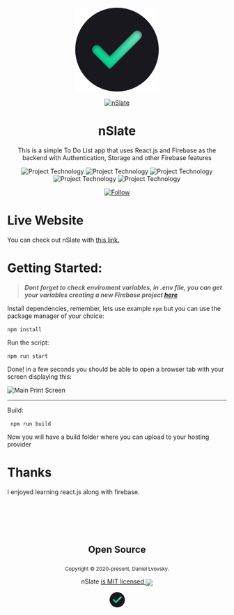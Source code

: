 <p align="center">
    <img src="./src/assets/logo192.png" alt="To Do List Logo" />
<p>
<p align="center">
    <a href="https://newslate.netlify.app/login" target="_blank">
      <img src="https://img.shields.io/website?label=nslate.com&style=for-the-badge&url=https://newslate.netlify.app/login&logo=netlify&color=4ECCA3" alt="nSlate" />
    </a>
</p>
<h1 align="center">
    nSlate
</h1>
<p align="center">This is a simple To Do List app that uses React.js and Firebase as the backend with Authentication, Storage and other Firebase features</p>

<p align="center">
  <img src="https://img.shields.io/badge/backend-firebase-FFCA28?&logo=firebase" alt="Project Technology" />
  <img src="https://img.shields.io/badge/language-javascript-F7DF1E?&logo=javascript" alt="Project Technology" />
  <img src="https://img.shields.io/badge/framework-react_js-61DAFB?&logo=react" alt="Project Technology" />
  <img src="https://img.shields.io/badge/language-css3-1572B6?&logo=css3" alt="Project Technology" />
  <img src="https://img.shields.io/badge/language-html5-E34F26?&logo=html5" alt="Project Technology" />
</p>

<p align="center">
    <a href="https://www.linkedin.com/in/daniel-lvovsky/" target="_blank">
      <img src="https://img.shields.io/twitter/url?label=Connect%20%40DanielLvovsky&logo=linkedin&url=https://www.linkedin.com/in/daniel-lvovsky/" alt="Follow" />
    </a>
</p>

# Live Website
You can check out nSlate with [this link.](https://newslate.netlify.app/login)

# Getting Started:
>  _**Dont forget to check enviroment variables, in .env file, you can get your variables creating a new Firebase project [here](https://console.firebase.google.com/)**_

    
Install dependencies, remember, lets use example `npm` but you can use the package manager of your choice:

    npm install
    
Run the script:

    npm run start
    
Done! in a few seconds you should be able to open a browser tab with your screen displaying this:   


![Main Print Screen](https://daniellvovsky.com/static/c972e63ad53a4053abfabd8fff51569e/91fa7/nSlate-01.webp)

---

Build:

     npm run build
   
Now you will have a build folder where you can upload to your hosting provider


    
    
# Thanks
I enjoyed learning react.js along with firebase.

<br>
<br>
<br>
<br>

<h2 align="center">
  Open Source
</h2>
<p align="center">
  <sub>Copyright © 2020-present, Daniel Lvovsky.</sub>
</p>
<p align="center">nSlate <a href="https://github.com/DanielLvovsky/nSlate/blob/master/LICENSE.md">is MIT licensed <img align="center" src="https://img.icons8.com/color/20/000000/open-source--v1.png"/> </a></p>
<p align="center">
  <img src="./src/assets/logo192.png" width="35" />
</p>
